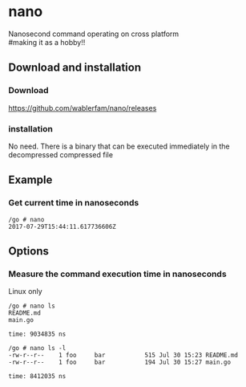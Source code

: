 # nano
Nanosecond command operating on cross platform  
#making it as a hobby!!

## Download and installation
### Download
https://github.com/wablerfam/nano/releases  
### installation 
No need. There is a binary that can be executed immediately in the decompressed compressed file

## Example
### Get current time in nanoseconds
    /go # nano
    2017-07-29T15:44:11.617736606Z

## Options
### Measure the command execution time in nanoseconds
Linux only  

    /go # nano ls
    README.md
    main.go
    
    time: 9034835 ns

    /go # nano ls -l
    -rw-r--r--    1 foo     bar           515 Jul 30 15:23 README.md
    -rw-r--r--    1 foo     bar           194 Jul 30 15:27 main.go

    time: 8412035 ns